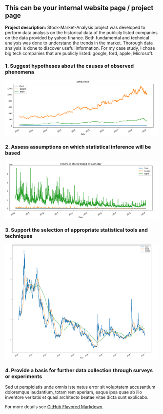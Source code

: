 ## This can be your internal website page / project page

**Project description:** Stock-Market-Analysis project was developed to perform data analysis on the historical data of the publicly listed companies on the data provided by yahoo finance.
Both fundamental and technical analysis was done to understand the trends in the market. Thorough data analysis is done to discover useful information.
For my case study, I chose big tech companies that are publicly listed: google, ford, apple, Microsoft.

### 1. Suggest hypotheses about the causes of observed phenomena

<img src="images/sp_pic_2.png?raw=true"/>


### 2. Assess assumptions on which statistical inference will be based


<img src="images/sp_pic_3.png?raw=true"/>


### 3. Support the selection of appropriate statistical tools and techniques

<img src="images/sp_pic_4.png?raw=true"/>


### 4. Provide a basis for further data collection through surveys or experiments

Sed ut perspiciatis unde omnis iste natus error sit voluptatem accusantium doloremque laudantium, totam rem aperiam, eaque ipsa quae ab illo inventore veritatis et quasi architecto beatae vitae dicta sunt explicabo. 

For more details see [GitHub Flavored Markdown](https://github.com/smit-collab/Stock-Market-Analysis).
